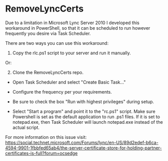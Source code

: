 # RemoveLyncCerts
Due to a limitation in Microsoft Lync Server 2010 I developed this workaround in PowerShell, so that it can be scheduled to run however frequently you desire via Task Scheduler.

There are two ways you can use this workaround:

1. Copy the rlc.ps1 script to your server and run it manually.

Or:

2. Clone the RemoveLyncCerts repo.

- Open Task Scheduler and select "Create Basic Task..."

- Configure the frequency per your requirements.

- Be sure to check the box "Run with highest privileges" during setup.

- Select "Start a program" and point it to the "rc.ps1" script. Make sure Powershell is set as the default application to run .ps1 files. If it is set to notepad.exe, then Task Scheduler will launch notepad.exe instead of the actual script.

For more information on this issue visit: https://social.technet.microsoft.com/Forums/lync/en-US/89d2edef-b6ca-4594-9901-1fbbfed65ab4/the-server-certificate-store-for-holding-partner-certificates-is-full?forum=ocsedge

